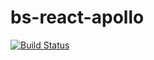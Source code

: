 # bs-react-apollo 

[![Build Status](https://travis-ci.org/zenlist/bs-react-apollo.svg?branch=develop)](https://travis-ci.org/zenlist/bs-react-apollo)
